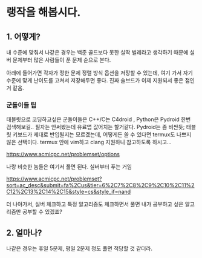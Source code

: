 # 랭작을 해봅시다.

## 1. 어떻게?

내 수준에 맞춰서
나같은 경우는 백준 골드보다 못한 실딱 벌레라고 생각하기 때문에
실버 문제부터 많은 사람들이 푼 문제 순으로 본다.

아래에 들어가면 각자가 정한 문제 정렬 방식 옵션을 저장할 수 있는데,
여기 가서 자기 수준에 맞게 난이도를 고쳐서 저장해두면 좋다.
진짜 솔브드가 이제 지원되서 좋은 점인거 같음.

### 군돌이들 팁
태블릿으로 코딩하고싶은 군돌이들은 C++/C는 C4droid , Python은 Pydroid 한번 검색해보길.. 필자는 안써봤는데 유료앱 값어치는 할거같다. Pydroid는 좀 비싼듯;
태블릿 키보드가 제대로 반입될지는 모르겠는데, 어떻게든 쓸 수 있다면 termux도 나쁘지 않은 선택이다.
termux 안에 vim하고 clang 지원하니 참고하도록 하시고...

https://www.acmicpc.net/problemset/options

나랑 비슷한 놈들은 여기서 풀면 된다. 실버부터 푸는 거임

https://www.acmicpc.net/problemset?sort=ac_desc&submit=fa%2Cus&tier=6%2C7%2C8%2C9%2C10%2C11%2C12%2C13%2C14%2C15&style=cs&style_if=nand

더 나아가서, 실버 체크하고 특정 알고리즘도 체크하면서 풀면 내가 공부하고 싶은 알고리즘만 공부할 수 있겠죠?

## 2. 얼마나?

나같은 경우는 휴일 5문제, 평일 2문제 정도 풀면 적당할 것 같더라.

